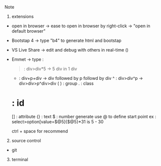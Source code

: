 Note
1. extensions
- open in browser -> ease to open in browser by right-click -> "open in default browser"
- Bootstap 4 -> type "b4" to generate html and bootstap 
- VS Live Share -> edit and debug with others in real-time ()
- Emmet -> type :
    >   :   div>div*5   ->  5 div in 1 div
    +   :   div+p+div   ->  div followed by p followd by div
    ^   :   div>div^p   ->  div>div>p^div>div
    ( ) :   group
    .   :   class
    #   :   id
    []  :   attribute
    {}  :   text
    $   :   number generate   use   @   to define start point ex : select>option[value=$@5]{$@5}*31 is 5 - 30

    ctrl + space for recommend

2. source control
- git

3. terminal
